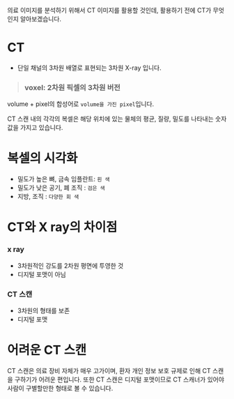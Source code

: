 
의료 이미지를 분석하기 위해서 CT 이미지를 활용할 것인데, 활용하기 전에 CT가 무엇인지 알아보겠습니다.

# CT
- 단일 채널의 3차원 배열로 표현되는 3차원 X-ray 입니다.

> ### voxel: 2차원 픽셀의 3차원 버전
volume + pixel의 합성어로 `volume을 가진 pixel`입니다.

CT 스캔 내의 각각의 복셀은 해당 위치에 있는 물체의 평균, 질량, 밀도를 나타내는 숫자 값을 가지고 있습니다.

# 복셀의 시각화
- 밀도가 높은 뼈, 금속 임플란트: `흰 색`
- 밀도가 낮은 공기, 폐 조직 : `검은 색`
- 지방, 조직 : `다양한 회 색`
			
# CT와 X ray의 차이점
### x ray
- 3차원적인 강도를 2차원 평면에 투영한 것
- 디지털 포맷이 아님

### CT 스캔
- 3차원의 형태를 보존
- 디지털 포맷


# 어려운 CT 스캔

CT 스캔은 의료 장비 자체가 매우 고가이며, 환자 개인 정보 보호 규제로 인해 CT 스캔을 구하기가 어려운 편입니다.
또한 CT 스캔은 디지털 포맷이므로 CT 스캐너가 있어야 사람이 구별할만한 형태로 볼 수 있습니다.
